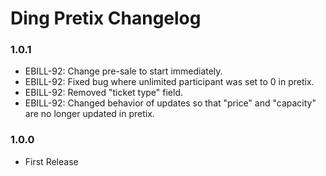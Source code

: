 # Ding Pretix Changelog

### 1.0.1
* EBILL-92: Change pre-sale to start immediately.
* EBILL-92: Fixed bug where unlimited participant was set to 0 in pretix. 
* EBILL-92: Removed "ticket type" field. 
* EBILL-92: Changed behavior of updates so that "price" and "capacity" are no longer updated in pretix.

### 1.0.0
* First Release
